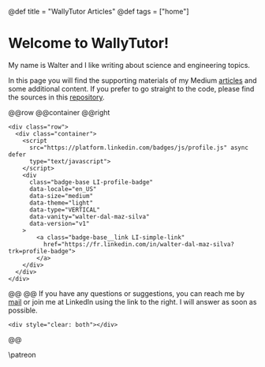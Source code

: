 @def title = "WallyTutor Articles"
@def tags = ["home"]

# Welcome to WallyTutor!

My name is Walter and I like writing about science and engineering topics.

In this page you will find the supporting materials of my Medium [articles](https://medium.com/@waltermateriais) and some additional content. If you prefer to go straight to the code, please find the sources in this [repository](https://github.com/wallytutor/medium-articles).

@@row
@@container
@@right
~~~
<div class="row">
  <div class="container">
    <script
      src="https://platform.linkedin.com/badges/js/profile.js" async defer
      type="text/javascript">
    </script>
    <div
      class="badge-base LI-profile-badge"
      data-locale="en_US" 
      data-size="medium" 
      data-theme="light"
      data-type="VERTICAL" 
      data-vanity="walter-dal-maz-silva"
      data-version="v1"
    >
        <a class="badge-base__link LI-simple-link"
          href="https://fr.linkedin.com/in/walter-dal-maz-silva?trk=profile-badge">
        </a>
    </div>
  </div>
</div>
~~~
@@ 
@@
If you have any questions or suggestions, you can reach me by [mail](mailto:walter.dalmazsilva.manager@gmail.com) or join me at LinkedIn using the link to the right. I will answer as soon as possible.
~~~
<div style="clear: both"></div>
~~~
@@

\patreon
